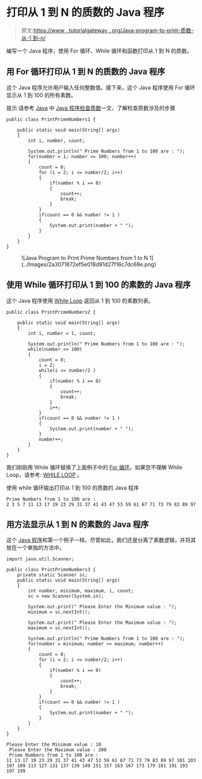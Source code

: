 # 打印从 1 到 N 的质数的 Java 程序

> 原文:[https://www . tutorialgateway . org/Java-program-to-print-质数-从-1 到-n/](https://www.tutorialgateway.org/java-program-to-print-prime-numbers-from-1-to-n/)

编写一个 Java 程序，使用 For 循环、While 循环和函数打印从 1 到 N 的质数。

## 用 For 循环打印从 1 到 N 的质数的 Java 程序

这个 Java 程序允许用户输入任何整数值。接下来，这个 Java 程序使用 For 循环显示从 1 到 100 的所有素数。

提示:请参考 [Java](https://www.tutorialgateway.org/java-tutorial/) 中 [Java 程序检查质数](https://www.tutorialgateway.org/java-program-to-check-prime-number/)一文，了解检查质数涉及的步骤

```
public class PrintPrimeNumbers1 {

	public static void main(String[] args) 
	{
		int i, number, count; 

		System.out.println(" Prime Numbers from 1 to 100 are : ");	
		for(number = 1; number <= 100; number++)
		{
			count = 0;
		    for (i = 2; i <= number/2; i++)
		    {
		    	if(number % i == 0)
		    	{
		    		count++;
		    		break;
		    	}
		    }
		    if(count == 0 && number != 1 )
		    {
		    	System.out.print(number + " ");
		    }  
		}
	}
}
```

<figure class="wp-block-image">![Java Program to Print Prime Numbers from 1 to N 1](../Images/2a3071872ef5e018d91d27f16c7dc68e.png)</figure>

## 使用 While 循环打印从 1 到 100 的素数的 Java 程序

这个 Java 程序使用 [While Loop](https://www.tutorialgateway.org/java-while-loop/) 返回从 1 到 100 的素数列表。

```
public class PrintPrimeNumbers2 {

	public static void main(String[] args) 
	{
		int i, number = 1, count; 

		System.out.println(" Prime Numbers from 1 to 100 are : ");	
		while(number <= 100)
		{
			count = 0;
			i = 2;
		    while(i <= number/2 )
		    {
		    	if(number % i == 0)
		    	{
		    		count++;
		    		break;
		    	}
		    	i++;
		    }
		    if(count == 0 && number != 1 )
		    {
		    	System.out.print(number + " ");
		    }
		    number++;
		}
	}
}
```

我们刚刚用 While 循环替换了上面例子中的 [For 循环](https://www.tutorialgateway.org/java-for-loop/)。如果您不理解 While Loop，请参考: [WHILE LOOP](https://www.tutorialgateway.org/java-while-loop/ "C While Loop") 。

使用 while 循环输出打印从 1 到 100 的质数的 Java 程序

```
Prime Numbers from 1 to 100 are : 
2 3 5 7 11 13 17 19 23 29 31 37 41 43 47 53 59 61 67 71 73 79 83 89 97 
```

## 用方法显示从 1 到 N 的素数的 Java 程序

这个 [Java 程序](https://www.tutorialgateway.org/learn-java-programs/)和第一个例子一样。尽管如此，我们还是分离了素数逻辑，并将其放在一个单独的方法中。

```
import java.util.Scanner;

public class PrintPrimeNumbers3 {
	private static Scanner sc;
	public static void main(String[] args) 
	{
		int number, minimum, maximum, i, count; 
		sc = new Scanner(System.in);

		System.out.print(" Please Enter the Minimum value : ");
		minimum = sc.nextInt();	

		System.out.print(" Please Enter the Maximum value : ");
		maximum = sc.nextInt();	

		System.out.println(" Prime Numbers from 1 to 100 are : ");	
		for(number = minimum; number <= maximum; number++)
		{
			count = 0;
		    for (i = 2; i <= number/2; i++)
		    {
		    	if(number % i == 0)
		    	{
		    		count++;
		    		break;
		    	}
		    }
		    if(count == 0 && number != 1 )
		    {
		    	System.out.print(number + " ");
		    }  
		}
	}
}
```

```
Please Enter the Minimum value : 10
 Please Enter the Maximum value : 200
 Prime Numbers from 1 to 100 are : 
11 13 17 19 23 29 31 37 41 43 47 53 59 61 67 71 73 79 83 89 97 101 103 107 109 113 127 131 137 139 149 151 157 163 167 173 179 181 191 193 197 199 
```